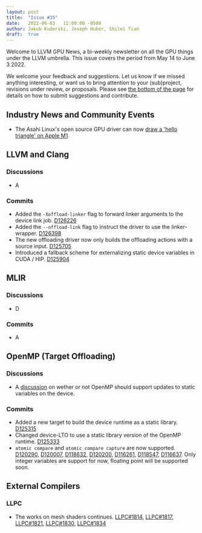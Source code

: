 ```yaml
---
layout: post
title:  "Issue #35"
date:   2022-06-03   12:00:00 -0500
author: Jakub Kuderski, Joseph Huber, Shilei Tian
draft:  true
---
```


Welcome to LLVM GPU News, a bi-weekly newsletter on all the GPU things under the LLVM umbrella.
This issue covers the period from May 14 to June 3 2022.

We welcome your feedback and suggestions. Let us know if we missed anything interesting, or want us to bring attention to your (sub)project, revisions under review, or proposals. Please see [the bottom of the page](https://llvm-gpu-news.github.io/about/) for details on how to submit suggestions and contribute.


## Industry News and Community Events
* The Asahi Linux's open source GPU driver can now [draw a 'hello triangle' on Apple M1](https://www.phoronix.com/scan.php?page=news_item&px=Asahi-Linux-First-Triangle).


##  LLVM and Clang

### Discussions

* A

### Commits

* Added the `-Xoffload-linker` flag to forward linker arguments to the device link job. [D126226](https://reviews.llvm.org/D126226)
* Added the `--offload-link` flag to instruct the driver to use the linker-wrapper. [D126398](https://reviews.llvm.org/D126398)
* The new offloading driver now only builds the offloading actions with a source input. [D125705](https://reviews.llvm.org/D125705)
* Introduced a fallback scheme for externalizing static device variables in CUDA / HIP. [D125904](https://reviews.llvm.org/D125904)

## MLIR

### Discussions
* D

### Commits

* A


## OpenMP (Target Offloading)

### Discussions

* A [discussion](https://discourse.llvm.org/t/making-openmp-declare-target-static-global-variables-externally-visible/62670) on wether or not OpenMP should support updates to static variables on the device.

### Commits

* Added a new target to build the device runtime as a static library. [D125315](https://reviews.llvm.org/D125315)
* Changed device-LTO to use a static library version of the OpenMP runtime. [D125333](https://reviews.llvm.org/D125333)
* `atomic compare` and `atomic compare capture` are now supported. [D120290](https://reviews.llvm.org/D120290), [D120007](https://reviews.llvm.org/D120007), [D118632](https://reviews.llvm.org/D118632), [D120200](https://reviews.llvm.org/D120200), [D116261](https://reviews.llvm.org/D116261), [D118547](https://reviews.llvm.org/D118547), [D116637](https://reviews.llvm.org/D116637). Only integer variables are support for now, floating point will be supported soon.

## External Compilers

### LLPC

* The works on mesh shaders continues. [LLPC#1814](https://github.com/GPUOpen-Drivers/llpc/pull/1814), [LLPC#1817](https://github.com/GPUOpen-Drivers/llpc/pull/1817), [LLPC#1821](https://github.com/GPUOpen-Drivers/llpc/pull/1821), [LLPC#1830](https://github.com/GPUOpen-Drivers/llpc/pull/1830), [LLPC#1834](https://github.com/GPUOpen-Drivers/llpc/pull/1834)
